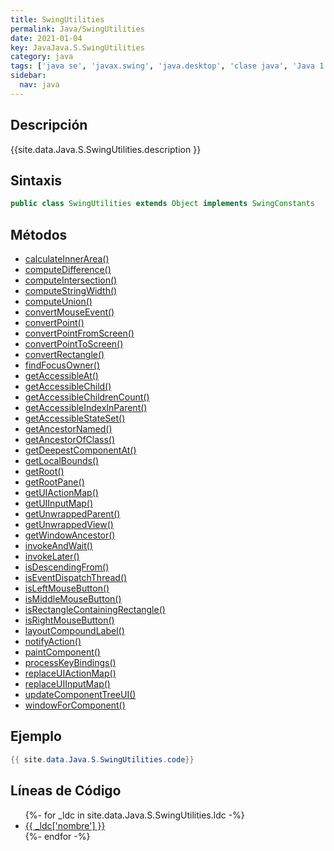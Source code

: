```yaml
---
title: SwingUtilities
permalink: Java/SwingUtilities
date: 2021-01-04
key: JavaJava.S.SwingUtilities
category: java
tags: ['java se', 'javax.swing', 'java.desktop', 'clase java', 'Java 1.2']
sidebar: 
  nav: java
---
```


## Descripción
{{site.data.Java.S.SwingUtilities.description }}

## Sintaxis
~~~java
public class SwingUtilities extends Object implements SwingConstants
~~~

## Métodos
* [calculateInnerArea()](/Java/SwingUtilities/calculateInnerArea)
* [computeDifference()](/Java/SwingUtilities/computeDifference)
* [computeIntersection()](/Java/SwingUtilities/computeIntersection)
* [computeStringWidth()](/Java/SwingUtilities/computeStringWidth)
* [computeUnion()](/Java/SwingUtilities/computeUnion)
* [convertMouseEvent()](/Java/SwingUtilities/convertMouseEvent)
* [convertPoint()](/Java/SwingUtilities/convertPoint)
* [convertPointFromScreen()](/Java/SwingUtilities/convertPointFromScreen)
* [convertPointToScreen()](/Java/SwingUtilities/convertPointToScreen)
* [convertRectangle()](/Java/SwingUtilities/convertRectangle)
* [findFocusOwner()](/Java/SwingUtilities/findFocusOwner)
* [getAccessibleAt()](/Java/SwingUtilities/getAccessibleAt)
* [getAccessibleChild()](/Java/SwingUtilities/getAccessibleChild)
* [getAccessibleChildrenCount()](/Java/SwingUtilities/getAccessibleChildrenCount)
* [getAccessibleIndexInParent()](/Java/SwingUtilities/getAccessibleIndexInParent)
* [getAccessibleStateSet()](/Java/SwingUtilities/getAccessibleStateSet)
* [getAncestorNamed()](/Java/SwingUtilities/getAncestorNamed)
* [getAncestorOfClass()](/Java/SwingUtilities/getAncestorOfClass)
* [getDeepestComponentAt()](/Java/SwingUtilities/getDeepestComponentAt)
* [getLocalBounds()](/Java/SwingUtilities/getLocalBounds)
* [getRoot()](/Java/SwingUtilities/getRoot)
* [getRootPane()](/Java/SwingUtilities/getRootPane)
* [getUIActionMap()](/Java/SwingUtilities/getUIActionMap)
* [getUIInputMap()](/Java/SwingUtilities/getUIInputMap)
* [getUnwrappedParent()](/Java/SwingUtilities/getUnwrappedParent)
* [getUnwrappedView()](/Java/SwingUtilities/getUnwrappedView)
* [getWindowAncestor()](/Java/SwingUtilities/getWindowAncestor)
* [invokeAndWait()](/Java/SwingUtilities/invokeAndWait)
* [invokeLater()](/Java/SwingUtilities/invokeLater)
* [isDescendingFrom()](/Java/SwingUtilities/isDescendingFrom)
* [isEventDispatchThread()](/Java/SwingUtilities/isEventDispatchThread)
* [isLeftMouseButton()](/Java/SwingUtilities/isLeftMouseButton)
* [isMiddleMouseButton()](/Java/SwingUtilities/isMiddleMouseButton)
* [isRectangleContainingRectangle()](/Java/SwingUtilities/isRectangleContainingRectangle)
* [isRightMouseButton()](/Java/SwingUtilities/isRightMouseButton)
* [layoutCompoundLabel()](/Java/SwingUtilities/layoutCompoundLabel)
* [notifyAction()](/Java/SwingUtilities/notifyAction)
* [paintComponent()](/Java/SwingUtilities/paintComponent)
* [processKeyBindings()](/Java/SwingUtilities/processKeyBindings)
* [replaceUIActionMap()](/Java/SwingUtilities/replaceUIActionMap)
* [replaceUIInputMap()](/Java/SwingUtilities/replaceUIInputMap)
* [updateComponentTreeUI()](/Java/SwingUtilities/updateComponentTreeUI)
* [windowForComponent()](/Java/SwingUtilities/windowForComponent)

## Ejemplo
~~~java
{{ site.data.Java.S.SwingUtilities.code}}
~~~

## Líneas de Código
<ul>
{%- for _ldc in site.data.Java.S.SwingUtilities.ldc -%}
   <li>
       <a href="{{_ldc['url'] }}">{{ _ldc['nombre'] }}</a>
   </li>
{%- endfor -%}
</ul>
